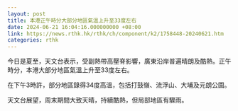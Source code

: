 ```yaml
---
layout: post
title: 本港正午時分大部分地區氣溫上升至33度左右
date: 2024-06-21 16:04:16.000000000 +08:00
link: https://news.rthk.hk/rthk/ch/component/k2/1758448-20240621.htm
categories: rthk
---
```


今日是夏至，天文台表示，受副熱帶高壓脊影響，廣東沿岸普遍晴朗及酷熱。正午時分，本港大部分地區氣溫上升至33度左右。

在下午3時許，部分地區錄得34度高溫，包括打鼓嶺、流浮山、大埔及元朗公園。

天文台展望，周末期間大致天晴，持續酷熱，但局部地區有驟雨。
